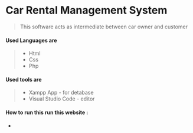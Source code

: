 # Car Rental Management System

> This  software acts as intermediate between car owner and customer


#### Used Languages are 
> * Html 
> * Css
> * Php
> 


#### Used tools are 
> * Xampp App          - for detabase
> * Visual Studio Code  - editor

#### How to run this run this website :

*
